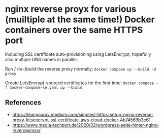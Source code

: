 # nginx reverse proyx for various (muiltiple at the same time!) Docker containers over the same HTTPS port

Including SSL certificate auto-provisioning using LetsEncrypt, hopefully also multiple DNS names in parallel.

Run / (re-)build the reverse proxy normally: `docker compose up --build -d proxy`

Create LetsEncrypt-sourced certificates for the first time: `docker compose -f docker-compose-le.yaml up --build`

## References

  * https://leangaurav.medium.com/simplest-https-setup-nginx-reverse-proxy-letsencrypt-ssl-certificate-aws-cloud-docker-4b74569b3c61
  * https://www.media-techport.de/2020/02/wordpress-seite-hinter-nginx-reverseproxy/
